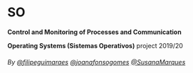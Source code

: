 # SO

**Control and Monitoring of Processes and Communication**

**Operating Systems (Sistemas Operativos)** project 2019/20

###### By [@filipeguimaraes](https://github.com/filipeguimaraes) [@joanafonsogomes]( https://github.com/joanafonsogomes) [@SusanaMarques]( https://github.com/SusanaMarques)
